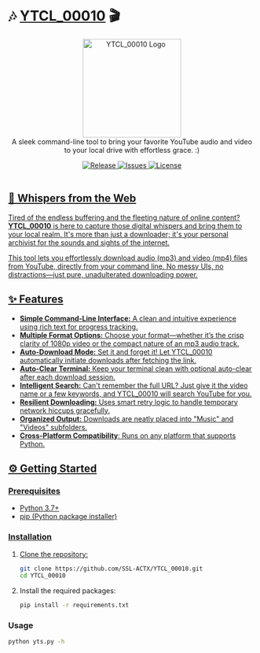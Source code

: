 # 🎶 [YTCL_00010](https://github.com/SSL-ACTX/YTCL_00010/) 🎬

<p align="center">
  <img src="https://i.ibb.co/fY7TnLLJ/image.png" alt="YTCL_00010 Logo" width="200"/>
  <br>
  A sleek command-line tool to bring your favorite YouTube audio and video to your local drive with effortless grace. :)
</p>

<div align="center">
  <a href="https://github.com/SSL-ACTX/YTCL_00010/releases">
    <img src="https://img.shields.io/github/v/release/SSL-ACTX/YTCL_00010?style=for-the-badge&color=blueviolet" alt="Release">
  </a>
    <a href="https://github.com/yourusername/echo-downloader/issues">
    <img src="https://img.shields.io/github/issues/SSL-ACTX/YTCL_00010?style=for-the-badge&color=red" alt="Issues">
  </a>
  <a href="https://github.com/yourusername/echo-downloader/blob/main/LICENSE">
    <img src="https://img.shields.io/github/license/SSL-ACTX/YTCL_00010?style=for-the-badge&color=green" alt="License">
</div>
<br>

## 🌌 Whispers from the Web

Tired of the endless buffering and the fleeting nature of online content? **YTCL_00010** is here to capture those digital whispers and bring them to your local realm. It's more than just a downloader; it's your personal archivist for the sounds and sights of the internet.

This tool lets you effortlessly download audio (mp3) and video (mp4) files from YouTube, directly from your command line. No messy UIs, no distractions—just pure, unadulterated downloading power.

## ✨ Features

-   **Simple Command-Line Interface:** A clean and intuitive experience using rich text for progress tracking.
-   **Multiple Format Options:** Choose your format—whether it’s the crisp clarity of 1080p video or the compact nature of an mp3 audio track.
-   **Auto-Download Mode:** Set it and forget it! Let YTCL_00010 automatically initiate downloads after fetching the link.
-   **Auto-Clear Terminal:** Keep your terminal clean with optional auto-clear after each download session.
-   **Intelligent Search:**  Can't remember the full URL? Just give it the video name or a few keywords, and YTCL_00010 will search YouTube for you.
-   **Resilient Downloading:** Uses smart retry logic to handle temporary network hiccups gracefully.
-   **Organized Output:** Downloads are neatly placed into "Music" and "Videos" subfolders.
-   **Cross-Platform Compatibility**: Runs on any platform that supports Python.

## ⚙️ Getting Started

### Prerequisites

-   Python 3.7+
-   pip (Python package installer)

### Installation

1.  Clone the repository:

    ```bash
    git clone https://github.com/SSL-ACTX/YTCL_00010.git
    cd YTCL_00010
    ```

2.  Install the required packages:

    ```bash
    pip install -r requirements.txt
    ```

### Usage

```bash
python yts.py -h
```
